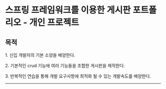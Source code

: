 # 스프링 프레임워크를 이용한 게시판 포트폴리오 - 개인 프로젝트
## 목적
<p> 1. 신입 개발자의 기본 소양을 배양한다.</p>
<p> 2. 기본적인 crud 기능에 여러 기능들을 조합한 게시판을 제작한다.</p>
<p> 3. 반복적인 연습을 통해 개발 요구사항에 최적화 될 수 있는 개발속도를 배양한다.</p>
<hr contenteditable="false" data-ke-type="horizontalRule" data-ke-style="style5" />
